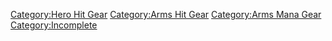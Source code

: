 [Category:Hero Hit Gear](Category:Hero_Hit_Gear "wikilink")
[Category:Arms Hit Gear](Category:Arms_Hit_Gear "wikilink")
[Category:Arms Mana Gear](Category:Arms_Mana_Gear "wikilink")
[Category:Incomplete](Category:Incomplete "wikilink")
